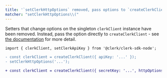 ```yaml
---
title: '`setClerkHttpOptions` removed, pass options to `createClerkClient` instead'
matcher: "setClerkHttpOptions\\("
---
```


Setters that change options on the singleton `clerkClient` instance have been removed. Instead, pass the option directly to `createClerkClient` - see [the documentation](https://clerk.com/docs/references/nodejs/overview#customizing-resources) for more detail.

```diff
import { clerkClient, setClerkApiKey } from '@clerk/clerk-sdk-node';

- const clerkClient = createClerkClient({ apiKey: '...' });
- setClerkHttpOptions('...');

+ const clerkClient = createClerkClient({ secretKey: '...', httpOptions: '...' });
```
